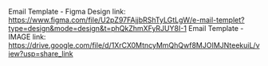 Email Template - Figma Design link: https://www.figma.com/file/U2pZ97FAjjbRShTyLGtLgW/e-mail-templet?type=design&mode=design&t=phQkZhmXFyRJUY8I-1
Email Template - IMAGE link: https://drive.google.com/file/d/1XrCX0MtncyMmQhQwf8MJOIMJNteekuiL/view?usp=share_link


